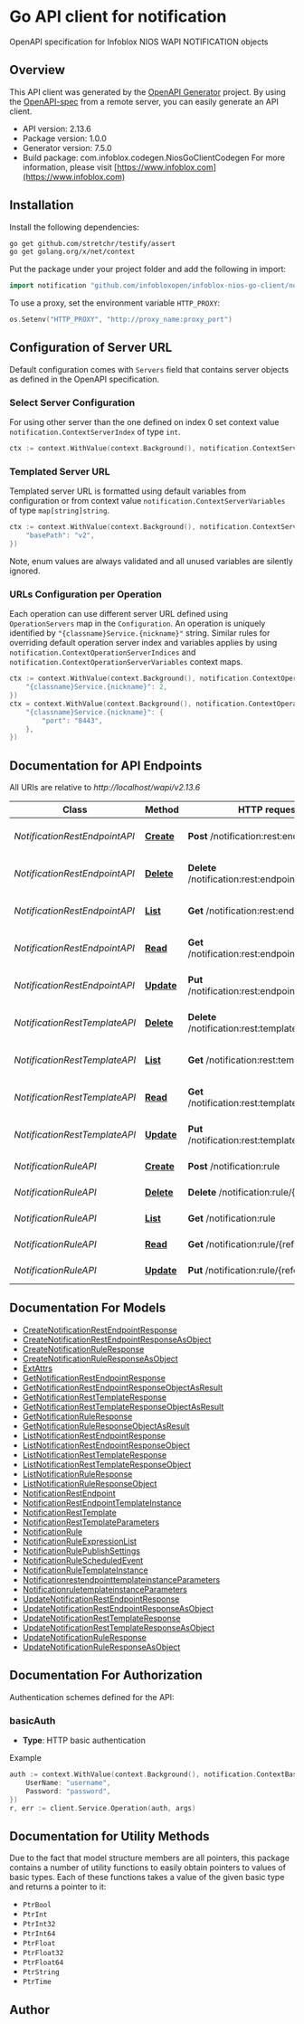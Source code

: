 # Go API client for notification

OpenAPI specification for Infoblox NIOS WAPI NOTIFICATION objects

## Overview
This API client was generated by the [OpenAPI Generator](https://openapi-generator.tech) project.  By using the [OpenAPI-spec](https://www.openapis.org/) from a remote server, you can easily generate an API client.

- API version: 2.13.6
- Package version: 1.0.0
- Generator version: 7.5.0
- Build package: com.infoblox.codegen.NiosGoClientCodegen
For more information, please visit [https://www.infoblox.com](https://www.infoblox.com)

## Installation

Install the following dependencies:

```sh
go get github.com/stretchr/testify/assert
go get golang.org/x/net/context
```

Put the package under your project folder and add the following in import:

```go
import notification "github.com/infobloxopen/infoblox-nios-go-client/notification"
```

To use a proxy, set the environment variable `HTTP_PROXY`:

```go
os.Setenv("HTTP_PROXY", "http://proxy_name:proxy_port")
```

## Configuration of Server URL

Default configuration comes with `Servers` field that contains server objects as defined in the OpenAPI specification.

### Select Server Configuration

For using other server than the one defined on index 0 set context value `notification.ContextServerIndex` of type `int`.

```go
ctx := context.WithValue(context.Background(), notification.ContextServerIndex, 1)
```

### Templated Server URL

Templated server URL is formatted using default variables from configuration or from context value `notification.ContextServerVariables` of type `map[string]string`.

```go
ctx := context.WithValue(context.Background(), notification.ContextServerVariables, map[string]string{
	"basePath": "v2",
})
```

Note, enum values are always validated and all unused variables are silently ignored.

### URLs Configuration per Operation

Each operation can use different server URL defined using `OperationServers` map in the `Configuration`.
An operation is uniquely identified by `"{classname}Service.{nickname}"` string.
Similar rules for overriding default operation server index and variables applies by using `notification.ContextOperationServerIndices` and `notification.ContextOperationServerVariables` context maps.

```go
ctx := context.WithValue(context.Background(), notification.ContextOperationServerIndices, map[string]int{
	"{classname}Service.{nickname}": 2,
})
ctx = context.WithValue(context.Background(), notification.ContextOperationServerVariables, map[string]map[string]string{
	"{classname}Service.{nickname}": {
		"port": "8443",
	},
})
```

## Documentation for API Endpoints

All URIs are relative to *http://localhost/wapi/v2.13.6*

Class | Method | HTTP request | Description
------------ | ------------- | ------------- | -------------
*NotificationRestEndpointAPI* | [**Create**](docs/NotificationRestEndpointAPI.md#create) | **Post** /notification:rest:endpoint | Create a notification:rest:endpoint object
*NotificationRestEndpointAPI* | [**Delete**](docs/NotificationRestEndpointAPI.md#delete) | **Delete** /notification:rest:endpoint/{reference} | Delete a notification:rest:endpoint object
*NotificationRestEndpointAPI* | [**List**](docs/NotificationRestEndpointAPI.md#list) | **Get** /notification:rest:endpoint | Retrieve notification:rest:endpoint objects
*NotificationRestEndpointAPI* | [**Read**](docs/NotificationRestEndpointAPI.md#read) | **Get** /notification:rest:endpoint/{reference} | Get a specific notification:rest:endpoint object
*NotificationRestEndpointAPI* | [**Update**](docs/NotificationRestEndpointAPI.md#update) | **Put** /notification:rest:endpoint/{reference} | Update a notification:rest:endpoint object
*NotificationRestTemplateAPI* | [**Delete**](docs/NotificationRestTemplateAPI.md#delete) | **Delete** /notification:rest:template/{reference} | Delete a notification:rest:template object
*NotificationRestTemplateAPI* | [**List**](docs/NotificationRestTemplateAPI.md#list) | **Get** /notification:rest:template | Retrieve notification:rest:template objects
*NotificationRestTemplateAPI* | [**Read**](docs/NotificationRestTemplateAPI.md#read) | **Get** /notification:rest:template/{reference} | Get a specific notification:rest:template object
*NotificationRestTemplateAPI* | [**Update**](docs/NotificationRestTemplateAPI.md#update) | **Put** /notification:rest:template/{reference} | Update a notification:rest:template object
*NotificationRuleAPI* | [**Create**](docs/NotificationRuleAPI.md#create) | **Post** /notification:rule | Create a notification:rule object
*NotificationRuleAPI* | [**Delete**](docs/NotificationRuleAPI.md#delete) | **Delete** /notification:rule/{reference} | Delete a notification:rule object
*NotificationRuleAPI* | [**List**](docs/NotificationRuleAPI.md#list) | **Get** /notification:rule | Retrieve notification:rule objects
*NotificationRuleAPI* | [**Read**](docs/NotificationRuleAPI.md#read) | **Get** /notification:rule/{reference} | Get a specific notification:rule object
*NotificationRuleAPI* | [**Update**](docs/NotificationRuleAPI.md#update) | **Put** /notification:rule/{reference} | Update a notification:rule object


## Documentation For Models

 - [CreateNotificationRestEndpointResponse](docs/CreateNotificationRestEndpointResponse.md)
 - [CreateNotificationRestEndpointResponseAsObject](docs/CreateNotificationRestEndpointResponseAsObject.md)
 - [CreateNotificationRuleResponse](docs/CreateNotificationRuleResponse.md)
 - [CreateNotificationRuleResponseAsObject](docs/CreateNotificationRuleResponseAsObject.md)
 - [ExtAttrs](docs/ExtAttrs.md)
 - [GetNotificationRestEndpointResponse](docs/GetNotificationRestEndpointResponse.md)
 - [GetNotificationRestEndpointResponseObjectAsResult](docs/GetNotificationRestEndpointResponseObjectAsResult.md)
 - [GetNotificationRestTemplateResponse](docs/GetNotificationRestTemplateResponse.md)
 - [GetNotificationRestTemplateResponseObjectAsResult](docs/GetNotificationRestTemplateResponseObjectAsResult.md)
 - [GetNotificationRuleResponse](docs/GetNotificationRuleResponse.md)
 - [GetNotificationRuleResponseObjectAsResult](docs/GetNotificationRuleResponseObjectAsResult.md)
 - [ListNotificationRestEndpointResponse](docs/ListNotificationRestEndpointResponse.md)
 - [ListNotificationRestEndpointResponseObject](docs/ListNotificationRestEndpointResponseObject.md)
 - [ListNotificationRestTemplateResponse](docs/ListNotificationRestTemplateResponse.md)
 - [ListNotificationRestTemplateResponseObject](docs/ListNotificationRestTemplateResponseObject.md)
 - [ListNotificationRuleResponse](docs/ListNotificationRuleResponse.md)
 - [ListNotificationRuleResponseObject](docs/ListNotificationRuleResponseObject.md)
 - [NotificationRestEndpoint](docs/NotificationRestEndpoint.md)
 - [NotificationRestEndpointTemplateInstance](docs/NotificationRestEndpointTemplateInstance.md)
 - [NotificationRestTemplate](docs/NotificationRestTemplate.md)
 - [NotificationRestTemplateParameters](docs/NotificationRestTemplateParameters.md)
 - [NotificationRule](docs/NotificationRule.md)
 - [NotificationRuleExpressionList](docs/NotificationRuleExpressionList.md)
 - [NotificationRulePublishSettings](docs/NotificationRulePublishSettings.md)
 - [NotificationRuleScheduledEvent](docs/NotificationRuleScheduledEvent.md)
 - [NotificationRuleTemplateInstance](docs/NotificationRuleTemplateInstance.md)
 - [NotificationrestendpointtemplateinstanceParameters](docs/NotificationrestendpointtemplateinstanceParameters.md)
 - [NotificationruletemplateinstanceParameters](docs/NotificationruletemplateinstanceParameters.md)
 - [UpdateNotificationRestEndpointResponse](docs/UpdateNotificationRestEndpointResponse.md)
 - [UpdateNotificationRestEndpointResponseAsObject](docs/UpdateNotificationRestEndpointResponseAsObject.md)
 - [UpdateNotificationRestTemplateResponse](docs/UpdateNotificationRestTemplateResponse.md)
 - [UpdateNotificationRestTemplateResponseAsObject](docs/UpdateNotificationRestTemplateResponseAsObject.md)
 - [UpdateNotificationRuleResponse](docs/UpdateNotificationRuleResponse.md)
 - [UpdateNotificationRuleResponseAsObject](docs/UpdateNotificationRuleResponseAsObject.md)


## Documentation For Authorization


Authentication schemes defined for the API:
### basicAuth

- **Type**: HTTP basic authentication

Example

```go
auth := context.WithValue(context.Background(), notification.ContextBasicAuth, notification.BasicAuth{
	UserName: "username",
	Password: "password",
})
r, err := client.Service.Operation(auth, args)
```


## Documentation for Utility Methods

Due to the fact that model structure members are all pointers, this package contains
a number of utility functions to easily obtain pointers to values of basic types.
Each of these functions takes a value of the given basic type and returns a pointer to it:

* `PtrBool`
* `PtrInt`
* `PtrInt32`
* `PtrInt64`
* `PtrFloat`
* `PtrFloat32`
* `PtrFloat64`
* `PtrString`
* `PtrTime`

## Author



